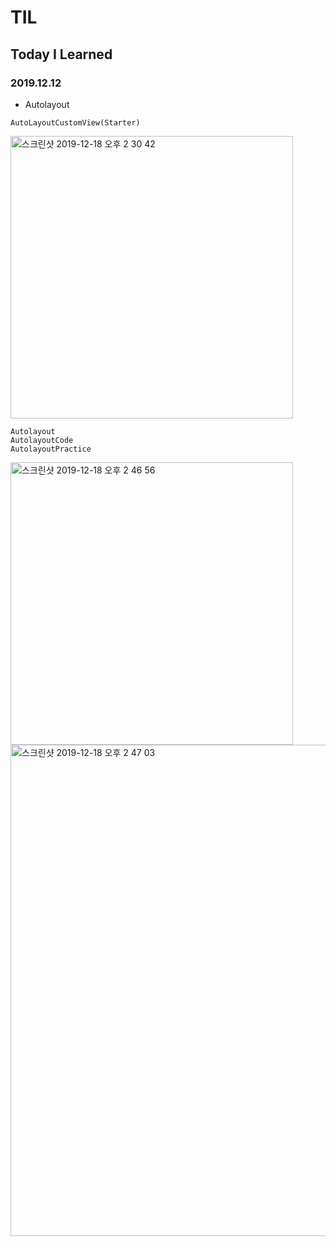 # TIL
## Today I Learned


### 2019.12.12
- Autolayout

``````````````````````````````````
AutoLayoutCustomView(Starter)
`````````````````````````````````````````````
 
 
<img width="452" alt="스크린샷 2019-12-18 오후 2 30 42" src="https://user-images.githubusercontent.com/57229970/71059249-b8162180-21a5-11ea-87cc-f18abdc94d55.png">

``````````````````````````````````````
Autolayout
AutolayoutCode
AutolayoutPractice
`````````````````````````````````````````````
<img width="452" alt="스크린샷 2019-12-18 오후 2 46 56" src="https://user-images.githubusercontent.com/57229970/71059642-abde9400-21a6-11ea-8ef5-96a87022c80d.png">

<img width="786" alt="스크린샷 2019-12-18 오후 2 47 03" src="https://user-images.githubusercontent.com/57229970/71060358-9bc7b400-21a8-11ea-99fa-59cfa2241821.png">





